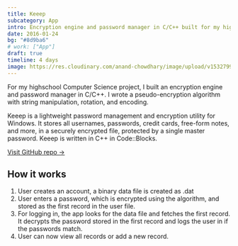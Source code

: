 ```yaml
---
title: Keeep
subcategory: App
intro: Encryption engine and password manager in C/C++ built for my highschool Computer Science class.
date: 2016-01-24
bg: "#8d9ba6"
# work: ["App"]
draft: true
timeline: 4 days
image: https://res.cloudinary.com/anand-chowdhary/image/upload/v1532799282/portfolio/keeep_2x.png
---
```


For my highschool Computer Science project, I built an encryption engine and password manager in C/C++. I wrote a pseudo-encryption algorithm with string manipulation, rotation, and encoding.

Keeep is a lightweight password management and encryption utility for Windows. It stores all usernames, passwords, credit cards, free-form notes, and more, in a securely encrypted file, protected by a single master password. Keeep is written in C++ in Code::Blocks.

[Visit GitHub repo &rarr;](https://github.com/AnandChowdhary/keeep)

## How it works

1. User creates an account, a binary data file is created as <username>.dat
2. User enters a password, which is encrypted using the algorithm, and stored as the first record in the user file.
3. For logging in, the app looks for the data file and fetches the first record. It decrypts the password stored in the first record and logs the user in if the passwords match.
4. User can now view all records or add a new record.

<div class="two-images">
	<div><img alt="" src="https://res.cloudinary.com/anand-chowdhary/image/upload/v1534760137/projects/keeep/1.jpg"></div>
	<div><img alt="" src="https://res.cloudinary.com/anand-chowdhary/image/upload/v1534760137/projects/keeep/2.jpg"></div>
</div>
<div class="two-images">
	<div><img alt="" src="https://res.cloudinary.com/anand-chowdhary/image/upload/v1534760137/projects/keeep/3.jpg"></div>
	<div><img alt="" src="https://res.cloudinary.com/anand-chowdhary/image/upload/v1534760137/projects/keeep/4.jpg"></div>
</div>
<div class="two-images">
	<div><img alt="" src="https://res.cloudinary.com/anand-chowdhary/image/upload/v1534760137/projects/keeep/5.jpg"></div>
	<div><img alt="" src="https://res.cloudinary.com/anand-chowdhary/image/upload/v1534760137/projects/keeep/6.jpg"></div>
</div>
<div class="two-images">
	<div><img alt="" src="https://res.cloudinary.com/anand-chowdhary/image/upload/v1534760137/projects/keeep/7.jpg"></div>
</div>